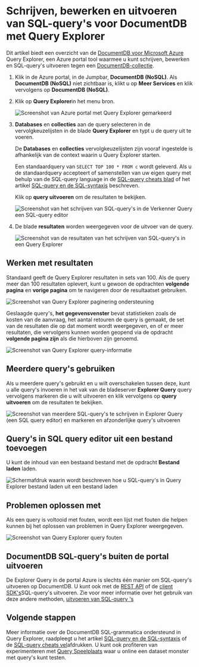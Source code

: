<properties
    pageTitle="Explorer DocumentDB-Query: Een SQL query editor | Microsoft Azure"
    description="Meer informatie over de DocumentDB Query Explorer, een SQL-query editor in Azure portal voor het schrijven van SQL-query's en ze op een collectie NoSQL DocumentDB uitgevoerd."
    keywords="sql-query's sql-query editor schrijven"
    services="documentdb"
    authors="kirillg"
    manager="jhubbard"
    editor="monicar"
    documentationCenter=""/>

<tags
    ms.service="documentdb"
    ms.workload="data-services"
    ms.tgt_pltfrm="na"
    ms.devlang="na"
    ms.topic="article"
    ms.date="08/30/2016"
    ms.author="kirillg"/>

# <a name="write-edit-and-run-sql-queries-for-documentdb-using-query-explorer"></a>Schrijven, bewerken en uitvoeren van SQL-query's voor DocumentDB met Query Explorer 

Dit artikel biedt een overzicht van de [DocumentDB voor Microsoft Azure](https://azure.microsoft.com/services/documentdb/) Query Explorer, een Azure portal tool waarmee u kunt schrijven, bewerken en SQL-query's uitvoeren tegen een [DocumentDB-collectie](documentdb-create-collection.md).

1. Klik in de Azure portal, in de Jumpbar, **DocumentDB (NoSQL)**. Als **DocumentDB (NoSQL)** niet zichtbaar is, klikt u op **Meer Services** en klik vervolgens op **DocumentDB (NoSQL)**.

2. Klik op **Query Explorer**in het menu bron. 

    ![Screenshot van Azure portal met Query Explorer gemarkeerd](./media/documentdb-query-collections-query-explorer/queryexplorercommand.png)

3. **Databases** en **collecties** aan de query selecteren in de vervolgkeuzelijsten in de blade **Query Explorer** en typt u de query uit te voeren. 

    De **Databases** en **collecties** vervolgkeuzelijsten zijn vooraf ingestelde is afhankelijk van de context waarin u Query Explorer starten. 

    Een standaardquery van `SELECT TOP 100 * FROM c` wordt geleverd.  Als u de standaardquery accepteert of samenstellen van uw eigen query met behulp van de SQL-query language in de [SQL-query cheats blad](documentdb-sql-query-cheat-sheet.md) of het artikel [SQL-query en de SQL-syntaxis](documentdb-sql-query.md) beschreven.

    Klik op **query uitvoeren** om de resultaten te bekijken.

    ![Screenshot van het schrijven van SQL-query's in de Verkenner Query een SQL-query editor](./media/documentdb-query-collections-query-explorer/queryexplorerinitial.png)

4. De blade **resultaten** worden weergegeven voor de uitvoer van de query. 

    ![Screenshot van de resultaten van het schrijven van SQL-query's in een Query Explorer](./media/documentdb-query-collections-query-explorer/queryresults1.png)

## <a name="work-with-results"></a>Werken met resultaten

Standaard geeft de Query Explorer resultaten in sets van 100.  Als de query meer dan 100 resultaten oplevert, kunt u gewoon de opdrachten **volgende pagina** en **vorige pagina** om te navigeren door de resultaatset gebruiken.

![Screenshot van Query Explorer paginering ondersteuning](./media/documentdb-query-collections-query-explorer/queryresultspagination.png)

Geslaagde query's, **het gegevensvenster** bevat statistieken zoals de kosten van de aanvraag, het aantal retouren de query is gemaakt, de set van de resultaten die op dat moment wordt weergegeven, en of er meer resultaten, die vervolgens kunnen worden geopend via de opdracht **volgende pagina zijn** als die hierboven zijn genoemd.

![Screenshot van Query Explorer query-informatie](./media/documentdb-query-collections-query-explorer/queryinformation.png)

## <a name="use-multiple-queries"></a>Meerdere query's gebruiken

Als u meerdere query's gebruikt en u wilt overschakelen tussen deze, kunt u alle query's invoeren in het vak van de bladeserver **Explorer Query** query vervolgens markeren die u wilt uitvoeren en klik vervolgens op **query uitvoeren** om de resultaten te bekijken.

![Screenshot van meerdere SQL-query's te schrijven in Explorer Query (een SQL query editor) en markeren en afzonderlijke query's uitvoeren](./media/documentdb-query-collections-query-explorer/queryexplorerhighlightandrun.png)

## <a name="add-queries-from-a-file-into-the-sql-query-editor"></a>Query's in SQL query editor uit een bestand toevoegen

U kunt de inhoud van een bestaand bestand met de opdracht **Bestand laden** laden.

![Schermafdruk waarin wordt beschreven hoe u SQL-query's in Query Explorer bestand laden uit een bestand laden](./media/documentdb-query-collections-query-explorer/loadqueryfile.png)

## <a name="troubleshoot"></a>Problemen oplossen met

Als een query is voltooid met fouten, wordt een lijst met fouten die helpen kunnen bij het oplossen van problemen in Query Explorer weergegeven.

![Screenshot van Query Explorer query fouten](./media/documentdb-query-collections-query-explorer/queryerror.png)

## <a name="run-documentdb-sql-queries-outside-the-portal"></a>DocumentDB SQL-query's buiten de portal uitvoeren

De Explorer Query in de portal Azure is slechts één manier om SQL-query's uitvoeren op DocumentDB. U kunt ook met de [REST API](https://msdn.microsoft.com/library/azure/dn781481.aspx) of de [client SDK's](documentdb-sdk-dotnet.md)SQL-query's uitvoeren. Zie voor meer informatie over het gebruik van deze andere methoden, [uitvoeren van SQL-query 's](documentdb-sql-query.md#executing-sql-queries)

## <a name="next-steps"></a>Volgende stappen

Meer informatie over de DocumentDB SQL-grammatica ondersteund in Query Explorer, raadpleegt u het artikel [SQL-query en de SQL-syntaxis](documentdb-sql-query.md) of de [SQL-query cheats vel](documentdb-sql-query-cheat-sheet.md)afdrukken.
U kunt ook profiteren van experimenteren met [Query Speelplaats](https://www.documentdb.com/sql/demo) waar u online een dataset monster met query's kunt testen.
